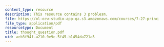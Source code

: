 ```yaml
---
content_type: resource
description: This resource contains 3 problesm.
file: https://ol-ocw-studio-app-qa.s3.amazonaws.com/courses/7-27-principles-of-human-disease-spring-2006/aeb3f94fa2100e9e5f45b1454da721a5_thought_question.pdf
file_type: application/pdf
resourcetype: Document
title: thought_question.pdf
uid: aeb3f94f-a210-0e9e-5f45-b1454da721a5
---
```

